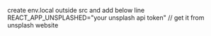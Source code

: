 create env.local outside src and add below line 
REACT_APP_UNSPLASHED="your unsplash api token" // get it from unsplash website 
